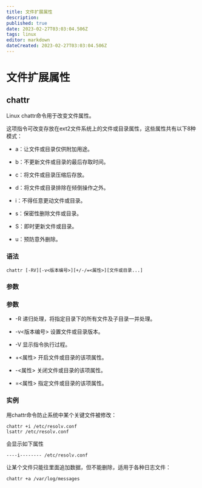 ```yaml
---
title: 文件扩展属性
description: 
published: true
date: 2023-02-27T03:03:04.506Z
tags: linux
editor: markdown
dateCreated: 2023-02-27T03:03:04.506Z
---
```


# 文件扩展属性

## chattr

Linux chattr命令用于改变文件属性。

这项指令可改变存放在ext2文件系统上的文件或目录属性，这些属性共有以下8种模式：

- a：让文件或目录仅供附加用途。

- b：不更新文件或目录的最后存取时间。

- c：将文件或目录压缩后存放。

- d：将文件或目录排除在倾倒操作之外。

- i：不得任意更动文件或目录。

- s：保密性删除文件或目录。

- S：即时更新文件或目录。

- u：预防意外删除。

 ### 语法

```
chattr [-RV][-v<版本编号>][+/-/=<属性>][文件或目录...]
```

### 参数

### 参数

- -R 递归处理，将指定目录下的所有文件及子目录一并处理。

- -v<版本编号> 设置文件或目录版本。

- -V 显示指令执行过程。

- +<属性> 开启文件或目录的该项属性。

- -<属性> 关闭文件或目录的该项属性。

- =<属性> 指定文件或目录的该项属性。

### 实例

用chattr命令防止系统中某个关键文件被修改：

```
chattr +i /etc/resolv.conf
lsattr /etc/resolv.conf
```

会显示如下属性

```
----i-------- /etc/resolv.conf
```

让某个文件只能往里面追加数据，但不能删除，适用于各种日志文件：

```
chattr +a /var/log/messages
```